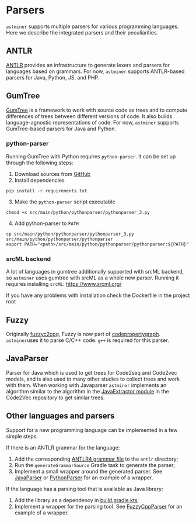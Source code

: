 # Parsers

`astminer` supports multiple parsers for various programming languages.
Here we describe the integrated parsers and their peculiarities.

## ANTLR

[ANTLR](https://www.antlr.org) provides an infrastructure to generate lexers and parsers for languages based on grammars.
For now, `astminer` supports ANTLR-based parsers for Java, Python, JS, and PHP.

## GumTree

[GumTree](https://github.com/GumTreeDiff/gumtree)
is a framework to work with source code as trees and to compute differences of trees between different versions of code.
It also builds language-agnostic representations of code.
For now, `astminer` supports GumTree-based parsers for Java and Python.

### python-parser

Running GumTree with Python requires `python-parser`.
It can be set up through the following steps:
1. Download sources from [GitHub](https://github.com/JetBrains-Research/pythonparser/blob/master/)
2. Install dependencies
```shell
pip install -r requirements.txt
```
3. Make the `python-parser` script executable
```shell
chmod +x src/main/python/pythonparser/pythonparser_3.py
```
4. Add python-parser to `PATH`
```shell
cp src/main/python/pythonparser/pythonparser_3.py src/main/python/pythonparser/pythonparser
export PATH="<path>/src/main/python/pythonparser/pythonparser:${PATH}"
```

### srcML backend

A lot of languages in gumtree additionally supported with srcML backend, so `astminer`
uses gumtree with srcML as a whole new parser.
Running it requires installing `srcML`: https://www.srcml.org/

If you have any problems with installation check the Dockerfile in the project root

## Fuzzy

Originally [fuzzyc2cpg](https://github.com/ShiftLeftSecurity/fuzzyc2cpg), Fuzzy is
now part of [codepropertygraph](https://github.com/ShiftLeftSecurity/codepropertygraph/).
`astminer`uses it to parse C/C++ code. `g++` is required for this parser.

## JavaParser

Parser for Java which is used to get trees for Code2seq and Code2vec models, and is also 
used in many other studies to collect trees and work with them.
When working with Javaparser `astminer` implements an algorithm similar to the algorithm in
the [JavaExtractor module](https://github.com/tech-srl/code2vec/tree/master/JavaExtractor)
in the Code2Vec repository to get similar trees.

## Other languages and parsers

Support for a new programming language can be implemented in a few simple steps.

If there is an ANTLR grammar for the language:
1. Add the corresponding [ANTLR4 grammar file](https://github.com/antlr/grammars-v4) to the `antlr` directory;
2. Run the `generateGrammarSource` Gradle task to generate the parser;
3. Implement a small wrapper around the generated parser.
   See [JavaParser](src/main/kotlin/astminer/parse/antlr/java/JavaParser.kt) or [PythonParser](src/main/kotlin/astminer/parse/antlr/python/PythonParser.kt) for an example of a wrapper.

If the language has a parsing tool that is available as Java library:
1. Add the library as a dependency in [build.gradle.kts](/build.gradle.kts);
2. Implement a wrapper for the parsing tool.
   See [FuzzyCppParser](src/main/kotlin/astminer/parse/fuzzy/cpp/FuzzyCppParser.kt) for an example of a wrapper.
